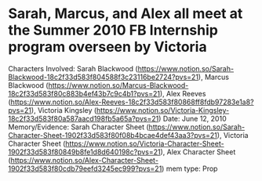 # Sarah, Marcus, and Alex all meet at the Summer 2010 FB Internship program overseen by Victoria

Characters Involved: Sarah Blackwood (https://www.notion.so/Sarah-Blackwood-18c2f33d583f804588f3c23116be2724?pvs=21), Marcus Blackwood (https://www.notion.so/Marcus-Blackwood-18c2f33d583f80c883b4ef43b7c9c4b1?pvs=21), Alex Reeves (https://www.notion.so/Alex-Reeves-18c2f33d583f80868ff8fdb97283e1a8?pvs=21), Victoria Kingsley (https://www.notion.so/Victoria-Kingsley-18c2f33d583f80a587aacd198fb5a65a?pvs=21)
Date: June 12, 2010
Memory/Evidence: Sarah Character Sheet (https://www.notion.so/Sarah-Character-Sheet-1902f33d583f80f08b4bcae4def43aa3?pvs=21), Victoria Character Sheet (https://www.notion.so/Victoria-Character-Sheet-1902f33d583f80849b8fe1d8d640198c?pvs=21), Alex Character Sheet (https://www.notion.so/Alex-Character-Sheet-1902f33d583f80cdb79eefd3245ec999?pvs=21)
mem type: Prop